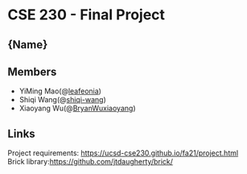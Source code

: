 # CSE 230 - Final Project

## {Name}

## Members
* YiMing Mao(@[leafeonia](https://github.com/leafeonia))
* Shiqi Wang(@[shiqi-wang](https://github.com/shiqi-wang))
* Xiaoyang Wu(@[BryanWuxiaoyang](https://github.com/BryanWuxiaoyang))

## Links
Project requirements: https://ucsd-cse230.github.io/fa21/project.html<br>
Brick library:https://github.com/jtdaugherty/brick/
